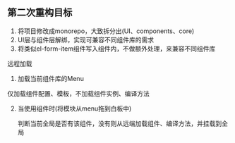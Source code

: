 <!--
 * @Description: 
 * @Author: xluoyu
 * @LastEditTime: 2022-08-15 17:26:38
-->

## 第二次重构目标

1. 将项目修改成monorepo，大致拆分出(UI、components、core)
2. UI层与组件层解绑，实现可兼容不同组件库的需求
3. 将类似el-form-item组件写入组件内，不做额外处理，来兼容不同组件库

远程加载

1. 加载当前组件库的Menu

  仅加载组件配置、模板，不加载组件实例、编译方法

2. 当使用组件时(将模块从menu拖到白板中)

   判断当前全局是否有该组件，没有则从远端加载组件、编译方法，并挂载到全局